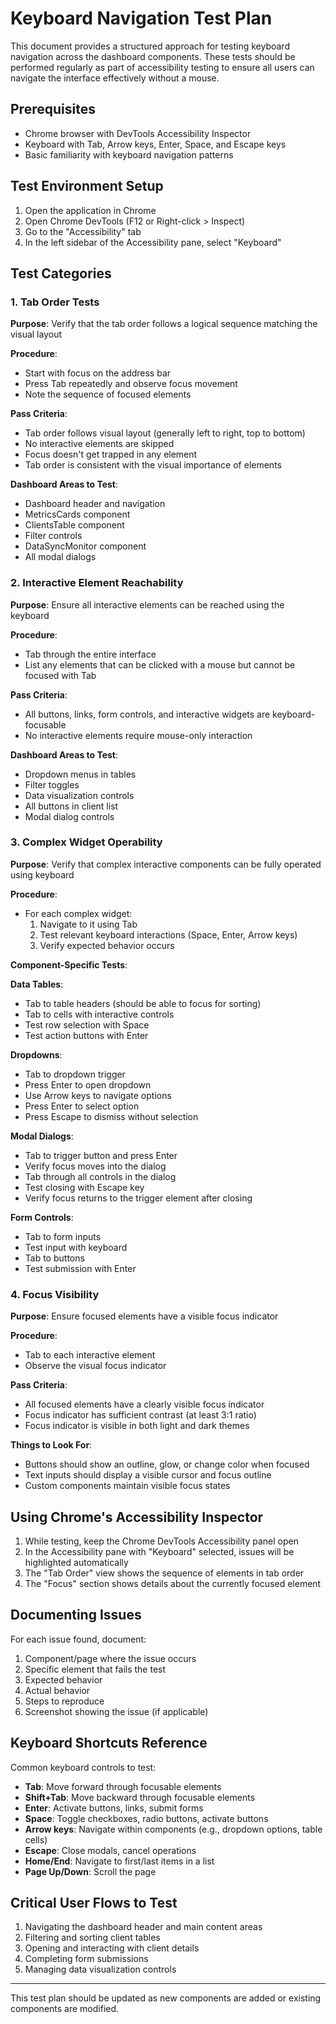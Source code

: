 
# Keyboard Navigation Test Plan

This document provides a structured approach for testing keyboard navigation across the dashboard components. These tests should be performed regularly as part of accessibility testing to ensure all users can navigate the interface effectively without a mouse.

## Prerequisites

- Chrome browser with DevTools Accessibility Inspector
- Keyboard with Tab, Arrow keys, Enter, Space, and Escape keys
- Basic familiarity with keyboard navigation patterns

## Test Environment Setup

1. Open the application in Chrome
2. Open Chrome DevTools (F12 or Right-click > Inspect)
3. Go to the "Accessibility" tab
4. In the left sidebar of the Accessibility pane, select "Keyboard"

## Test Categories

### 1. Tab Order Tests

**Purpose**: Verify that the tab order follows a logical sequence matching the visual layout

**Procedure**:
- Start with focus on the address bar
- Press Tab repeatedly and observe focus movement
- Note the sequence of focused elements

**Pass Criteria**:
- Tab order follows visual layout (generally left to right, top to bottom)
- No interactive elements are skipped
- Focus doesn't get trapped in any element
- Tab order is consistent with the visual importance of elements

**Dashboard Areas to Test**:
- Dashboard header and navigation
- MetricsCards component
- ClientsTable component
- Filter controls 
- DataSyncMonitor component
- All modal dialogs

### 2. Interactive Element Reachability

**Purpose**: Ensure all interactive elements can be reached using the keyboard

**Procedure**:
- Tab through the entire interface
- List any elements that can be clicked with a mouse but cannot be focused with Tab

**Pass Criteria**:
- All buttons, links, form controls, and interactive widgets are keyboard-focusable
- No interactive elements require mouse-only interaction

**Dashboard Areas to Test**:
- Dropdown menus in tables
- Filter toggles
- Data visualization controls
- All buttons in client list
- Modal dialog controls

### 3. Complex Widget Operability

**Purpose**: Verify that complex interactive components can be fully operated using keyboard

**Procedure**:
- For each complex widget:
  1. Navigate to it using Tab
  2. Test relevant keyboard interactions (Space, Enter, Arrow keys)
  3. Verify expected behavior occurs

**Component-Specific Tests**:

**Data Tables**:
- Tab to table headers (should be able to focus for sorting)
- Tab to cells with interactive controls
- Test row selection with Space
- Test action buttons with Enter

**Dropdowns**:
- Tab to dropdown trigger
- Press Enter to open dropdown
- Use Arrow keys to navigate options
- Press Enter to select option
- Press Escape to dismiss without selection

**Modal Dialogs**:
- Tab to trigger button and press Enter
- Verify focus moves into the dialog
- Tab through all controls in the dialog
- Test closing with Escape key
- Verify focus returns to the trigger element after closing

**Form Controls**:
- Tab to form inputs
- Test input with keyboard
- Tab to buttons
- Test submission with Enter

### 4. Focus Visibility

**Purpose**: Ensure focused elements have a visible focus indicator

**Procedure**:
- Tab to each interactive element
- Observe the visual focus indicator

**Pass Criteria**:
- All focused elements have a clearly visible focus indicator
- Focus indicator has sufficient contrast (at least 3:1 ratio)
- Focus indicator is visible in both light and dark themes

**Things to Look For**:
- Buttons should show an outline, glow, or change color when focused
- Text inputs should display a visible cursor and focus outline
- Custom components maintain visible focus states

## Using Chrome's Accessibility Inspector

1. While testing, keep the Chrome DevTools Accessibility panel open
2. In the Accessibility pane with "Keyboard" selected, issues will be highlighted automatically
3. The "Tab Order" view shows the sequence of elements in tab order
4. The "Focus" section shows details about the currently focused element

## Documenting Issues

For each issue found, document:

1. Component/page where the issue occurs
2. Specific element that fails the test
3. Expected behavior
4. Actual behavior
5. Steps to reproduce
6. Screenshot showing the issue (if applicable)

## Keyboard Shortcuts Reference

Common keyboard controls to test:

- **Tab**: Move forward through focusable elements
- **Shift+Tab**: Move backward through focusable elements
- **Enter**: Activate buttons, links, submit forms
- **Space**: Toggle checkboxes, radio buttons, activate buttons
- **Arrow keys**: Navigate within components (e.g., dropdown options, table cells)
- **Escape**: Close modals, cancel operations
- **Home/End**: Navigate to first/last items in a list
- **Page Up/Down**: Scroll the page

## Critical User Flows to Test

1. Navigating the dashboard header and main content areas
2. Filtering and sorting client tables
3. Opening and interacting with client details
4. Completing form submissions
5. Managing data visualization controls

---

This test plan should be updated as new components are added or existing components are modified.
